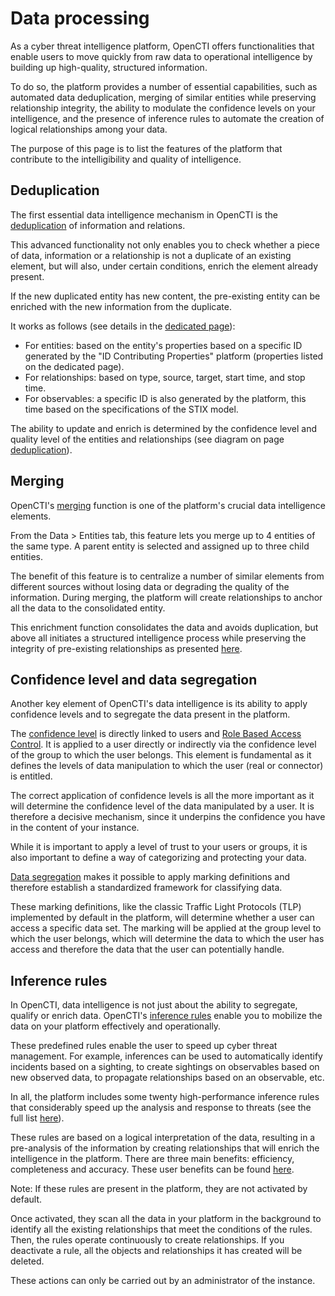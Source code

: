# Data processing

As a cyber threat intelligence platform, OpenCTI offers functionalities that enable users to move quickly from raw data to operational intelligence by building up high-quality, structured information.

To do so, the platform provides a number of essential capabilities, such as automated data deduplication, merging of similar entities while preserving relationship integrity, the ability to modulate the confidence levels on your intelligence, and the presence of inference rules to automate the creation of logical relationships among your data.

The purpose of this page is to list the features of the platform that contribute to the intelligibility and quality of intelligence.

## Deduplication

The first essential data intelligence mechanism in OpenCTI is the [deduplication](../usage/deduplication.md) of information and relations.

This advanced functionality not only enables you to check whether a piece of data, information or a relationship is not a duplicate of an existing element, but will also, under certain conditions, enrich the element already present.

If the new duplicated entity has new content, the pre-existing entity can be enriched with the new information from the duplicate.

It works as follows (see details in the [dedicated page](../usage/deduplication.md)):

- For entities: based on the entity's properties based on a specific ID generated by the "ID Contributing Properties" platform (properties listed on the dedicated page).
- For relationships: based on type, source, target, start time, and stop time.
- For observables: a specific ID is also generated by the platform, this time based on the specifications of the STIX model.

The ability to update and enrich is determined by the confidence level and quality level of the entities and relationships (see diagram on page [deduplication](https://docs.opencti.io/latest/usage/deduplication/?h=deduplic)).

## Merging

OpenCTI's [merging](../administration/merging.md) function is one of the platform's crucial data intelligence elements.

From the Data > Entities tab, this feature lets you merge up to 4 entities of the same type. A parent entity is selected and assigned up to three child entities.

The benefit of this feature is to centralize a number of similar elements from different sources without losing data or degrading the quality of the information. During merging, the platform will create relationships to anchor all the data to the consolidated entity.

This enrichment function consolidates the data and avoids duplication, but above all initiates a structured intelligence process while preserving the integrity of pre-existing relationships as presented [here](../usage/merging.md#data-streamlining-section).

## Confidence level and data segregation

Another key element of OpenCTI's data intelligence is its ability to apply confidence levels and to segregate the data present in the platform.

The [confidence level](../usage/reliability-confidence.md#confidence-level-section) is directly linked to users and [Role Based Access Control](../administration/users.md). It is applied to a user directly or indirectly via the confidence level of the group to which the user belongs. This element is fundamental as it defines the levels of data manipulation to which the user (real or connector) is entitled.

The correct application of confidence levels is all the more important as it will determine the confidence level of the data manipulated by a user. It is therefore a decisive mechanism, since it underpins the confidence you have in the content of your instance.

While it is important to apply a level of trust to your users or groups, it is also important to define a way of categorizing and protecting your data.

[Data segregation](../administration/segregation.md) makes it possible to apply marking definitions and therefore establish a standardized framework for classifying data.

These marking definitions, like the classic Traffic Light Protocols (TLP) implemented by default in the platform, will determine whether a user can access a specific data set. The marking will be applied at the group level to which the user belongs, which will determine the data to which the user has access and therefore the data that the user can potentially handle.

## Inference rules

In OpenCTI, data intelligence is not just about the ability to segregate, qualify or enrich data. OpenCTI's [inference rules](../administration/reasoning.md) enable you to mobilize the data on your platform effectively and operationally.

These predefined rules enable the user to speed up cyber threat management. For example, inferences can be used to automatically identify incidents based on a sighting, to create sightings on observables based on new observed data, to propagate relationships based on an observable, etc.

In all, the platform includes some twenty high-performance inference rules that considerably speed up the analysis and response to threats (see the full list [here](../administration/reasoning.md)).

These rules are based on a logical interpretation of the data, resulting in a pre-analysis of the information by creating relationships that will enrich the intelligence in the platform. There are three main benefits: efficiency, completeness and accuracy. These user benefits can be found [here](../usage/inferences.md).

Note: If these rules are present in the platform, they are not activated by default.

Once activated, they scan all the data in your platform in the background to identify all the existing relationships that meet the conditions of the rules. Then, the rules operate continuously to create relationships. If you deactivate a rule, all the objects and relationships it has created will be deleted.

These actions can only be carried out by an administrator of the instance.
